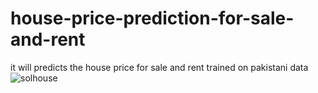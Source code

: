 # house-price-prediction-for-sale-and-rent
it will predicts the house price for sale and rent trained on pakistani data
![solhouse](https://github.com/khizii/house-price-prediction-for-sale-and-rent/assets/137616658/14a35e5f-9b61-4b7e-8213-b7ab4892db3a)
